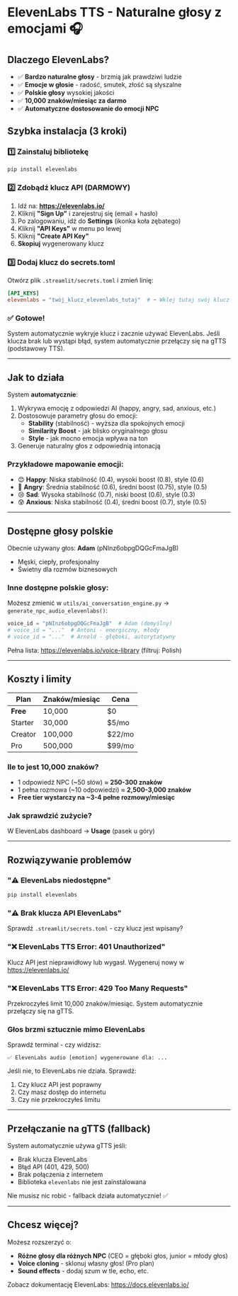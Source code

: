 # ElevenLabs TTS - Naturalne głosy z emocjami 🎧

## Dlaczego ElevenLabs?
- ✅ **Bardzo naturalne głosy** - brzmią jak prawdziwi ludzie
- ✅ **Emocje w głosie** - radość, smutek, złość są słyszalne
- ✅ **Polskie głosy** wysokiej jakości
- ✅ **10,000 znaków/miesiąc za darmo**
- ✅ **Automatyczne dostosowanie do emocji NPC**

## Szybka instalacja (3 kroki)

### 1️⃣ Zainstaluj bibliotekę
```powershell
pip install elevenlabs
```

### 2️⃣ Zdobądź klucz API (DARMOWY)
1. Idź na: **https://elevenlabs.io/**
2. Kliknij **"Sign Up"** i zarejestruj się (email + hasło)
3. Po zalogowaniu, idź do **Settings** (ikonka koła zębatego)
4. Kliknij **"API Keys"** w menu po lewej
5. Kliknij **"Create API Key"**
6. **Skopiuj** wygenerowany klucz

### 3️⃣ Dodaj klucz do secrets.toml
Otwórz plik `.streamlit/secrets.toml` i zmień linię:

```toml
[API_KEYS]
elevenlabs = "twój_klucz_elevenlabs_tutaj"  # ⬅️ Wklej tutaj swój klucz!
```

### ✅ Gotowe! 
System automatycznie wykryje klucz i zacznie używać ElevenLabs.
Jeśli klucza brak lub wystąpi błąd, system automatycznie przełączy się na gTTS (podstawowy TTS).

---

## Jak to działa

System **automatycznie**:
1. Wykrywa emocję z odpowiedzi AI (happy, angry, sad, anxious, etc.)
2. Dostosowuje parametry głosu do emocji:
   - **Stability** (stabilność) - wyższa dla spokojnych emocji
   - **Similarity Boost** - jak blisko oryginalnego głosu
   - **Style** - jak mocno emocja wpływa na ton
3. Generuje naturalny głos z odpowiednią intonacją

### Przykładowe mapowanie emocji:
- 😊 **Happy**: Niska stabilność (0.4), wysoki boost (0.8), style (0.6)
- 😤 **Angry**: Średnia stabilność (0.6), średni boost (0.75), style (0.5)
- 😢 **Sad**: Wysoka stabilność (0.7), niski boost (0.6), style (0.3)
- 😰 **Anxious**: Niska stabilność (0.4), średni boost (0.7), style (0.5)

---

## Dostępne głosy polskie

Obecnie używany głos: **Adam** (pNInz6obpgDQGcFmaJgB)
- Męski, ciepły, profesjonalny
- Świetny dla rozmów biznesowych

### Inne dostępne polskie głosy:
Możesz zmienić w `utils/ai_conversation_engine.py` → `generate_npc_audio_elevenlabs()`:

```python
voice_id = "pNInz6obpgDQGcFmaJgB"  # Adam (domyślny)
# voice_id = "..."  # Antoni - energiczny, młody
# voice_id = "..."  # Arnold - głęboki, autorytatywny
```

Pełna lista: https://elevenlabs.io/voice-library (filtruj: Polish)

---

## Koszty i limity

| Plan | Znaków/miesiąc | Cena |
|------|----------------|------|
| **Free** | 10,000 | $0 |
| Starter | 30,000 | $5/mo |
| Creator | 100,000 | $22/mo |
| Pro | 500,000 | $99/mo |

### Ile to jest 10,000 znaków?
- 1 odpowiedź NPC (~50 słów) ≈ **250-300 znaków**
- 1 pełna rozmowa (~10 odpowiedzi) ≈ **2,500-3,000 znaków**
- **Free tier wystarczy na ~3-4 pełne rozmowy/miesiąc**

### Jak sprawdzić zużycie?
W ElevenLabs dashboard → **Usage** (pasek u góry)

---

## Rozwiązywanie problemów

### "⚠️ ElevenLabs niedostępne"
```powershell
pip install elevenlabs
```

### "⚠️ Brak klucza API ElevenLabs"
Sprawdź `.streamlit/secrets.toml` - czy klucz jest wpisany?

### "❌ ElevenLabs TTS Error: 401 Unauthorized"
Klucz API jest nieprawidłowy lub wygasł. Wygeneruj nowy w https://elevenlabs.io/

### "❌ ElevenLabs TTS Error: 429 Too Many Requests"
Przekroczyłeś limit 10,000 znaków/miesiąc. System automatycznie przełączy się na gTTS.

### Głos brzmi sztucznie mimo ElevenLabs
Sprawdź terminal - czy widzisz:
```
✅ ElevenLabs audio [emotion] wygenerowane dla: ...
```

Jeśli nie, to ElevenLabs nie działa. Sprawdź:
1. Czy klucz API jest poprawny
2. Czy masz dostęp do internetu
3. Czy nie przekroczyłeś limitu

---

## Przełączanie na gTTS (fallback)

System automatycznie używa gTTS jeśli:
- Brak klucza ElevenLabs
- Błąd API (401, 429, 500)
- Brak połączenia z internetem
- Biblioteka `elevenlabs` nie jest zainstalowana

Nie musisz nic robić - fallback działa automatycznie! ✅

---

## Chcesz więcej?

Możesz rozszerzyć o:
- **Różne głosy dla różnych NPC** (CEO = głęboki głos, junior = młody głos)
- **Voice cloning** - sklonuj własny głos! (Pro plan)
- **Sound effects** - dodaj szum w tle, echo, etc.

Zobacz dokumentację ElevenLabs: https://docs.elevenlabs.io/
